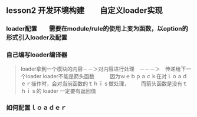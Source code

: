 ## lesson2 开发环境构建　　自定义loader实现

### loader配置　　需要在module/rule的使用上变为函数，以option的形式引入loader及配置

### 自己编写loader编译器
> loader拿到一个模块的内容－－＞对内容进行处理　－－－＞　传递给下一个loader
> loader不能是箭头函数　　　因为ｗｅｂｐａｃｋ在对ｌｏａｄｅｒ操作时，会对当前函数的ｔｈｉｓ做处理，
　　而箭头函数是没有ｔｈｉｓ的
> loader 一定要有返回值

### 如何配置ｌｏａｄｅｒ
